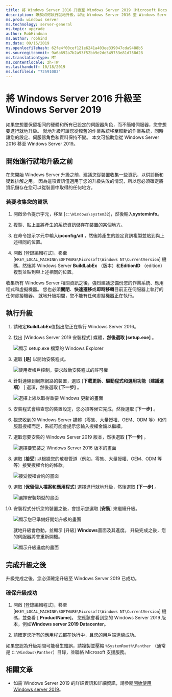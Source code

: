 ```yaml
---
title: 將 Windows Server 2016 升級至 Windows Server 2019 |Microsoft Docs
description: 瞭解如何執行就地升級，以從 Windows Server 2016 至 Windows Server 2019。
ms.prod: windows server
ms.technology: server-general
ms.topic: upgrade
author: RobHindman
ms.author: robhind
ms.date: 09/16/2019
ms.openlocfilehash: 62fe4f00cef121e6241a403ee339047cda9488b5
ms.sourcegitcommit: 9a6a692a7b2a93f52bb9e2de549753e81d758d28
ms.translationtype: MT
ms.contentlocale: zh-TW
ms.lasthandoff: 10/18/2019
ms.locfileid: "72591083"
---
```

# <a name="upgrade-windows-server-2016-to-windows-server-2019"></a>將 Windows Server 2016 升級至 Windows Server 2019

如果您想要保留相同的硬體和所有已設定的伺服器角色，而不簡維伺服器，您會想要進行就地升級。 就地升級可讓您從較舊的作業系統移至較新的作業系統，同時讓您的設定、伺服器角色和資料保持不變。 本文可協助您從 Windows Server 2016 移至 Windows Server 2019。

## <a name="before-you-begin-your-in-place-upgrade"></a>開始進行就地升級之前

在您開始 Windows Server 升級之前，建議您從裝置收集一些資訊，以供診斷和疑難排解之用。 因為這項資訊僅適用于您的升級失敗的情況，所以您必須確定將資訊儲存在您可以從裝置中取得的任何地方。

### <a name="to-collect-your-info"></a>若要收集您的資訊

1. 開啟命令提示字元，移至 [`c:\Windows\system32`]，然後輸入**systeminfo**。

2. 複製、貼上並將產生的系統資訊儲存在裝置的某個地方。

3. 在命令提示字元中輸入**ipconfig/all** ，然後將產生的設定資訊複製並貼到與上述相同的位置。

4. 開啟 [登錄編輯程式]，移至 [`HKEY_LOCAL_MACHINE\SOFTWARE\Microsoft\Windows NT\CurrentVersion`] 機碼，然後將 Windows Server **BuildLabEx** （版本）和**EditionID** （edition）複製並貼到與上述相同的位置。

收集所有 Windows Server 相關資訊之後，強烈建議您備份您的作業系統、應用程式和虛擬機器。 您也必須**關閉**、**快速遷移**或**即時移轉**目前正在伺服器上執行的任何虛擬機器。 就地升級期間，您不能有任何虛擬機器正在執行。

## <a name="to-perform-the-upgrade"></a>執行升級

1. 請確定**BuildLabEx**值指出您正在執行 Windows Server 2016。

2. 找出 [Windows Server 2019 安裝程式] 媒體，**然後選取 [setup.exe]** 。

    ![顯示 setup.exe 檔案的 Windows Explorer](media/upgrade-2016-2019/setup-2019.png)

3. 選取 **[是]** 以開始安裝程式。

    ![使用者帳戶控制，要求啟動安裝程式的許可權](media/upgrade-2016-2019/start-setup-uac-box.png)

4. 針對連線到網際網路的裝置，選取 [**下載更新、驅動程式和選用功能（建議選項）** ] 選項，然後選取 **[下一步]** 。

    ![選擇上線以取得重要 Windows 更新的畫面](media/upgrade-2016-2019/online-updates-win-setup.png)

5. 安裝程式會檢查您的裝置設定，您必須等候它完成，然後選取 **[下一步]** 。

6. 視您收到的 Windows Server 媒體（零售、大量授權、OEM、ODM 等）和伺服器授權而定，系統可能會提示您輸入授權金鑰以繼續。

7. 選取您要安裝的 Windows Server 2019 版本，然後選取 **[下一步]** 。

    ![選擇要安裝之 Windows Server 2016 版本的畫面](media/upgrade-2016-2019/select-os-edition.png)

8. 選取 [**接受**] 以根據您的散發管道（例如，零售、大量授權、OEM、ODM 等等）接受授權合約的條款。

    ![接受授權合約的畫面](media/upgrade-2016-2019/license-terms.png)

9. 選取 [**保留個人檔案和應用程式**] 選擇進行就地升級，然後選取 **[下一步]** 。

    ![選擇安裝類型的畫面](media/upgrade-2016-2019/choose-install-upgrade.png)

10. 安裝程式分析您的裝置之後，會提示您選取 [**安裝**] 來繼續升級。

    ![顯示您已準備好開始升級的畫面](media/upgrade-2016-2019/ready-to-install.png)

    就地升級會啟動，並顯示 [升級] **Windows**畫面及其進度。 升級完成之後，您的伺服器將會重新開機。

    ![顯示升級進度的畫面](media/upgrade-2016-2019/upgrading-windows-with-progress.png)

## <a name="after-your-upgrade-is-done"></a>完成升級之後

升級完成之後，您必須確定升級至 Windows Server 2019 已成功。

### <a name="to-make-sure-your-upgrade-was-successful"></a>確保升級成功

1. 開啟 [登錄編輯程式]，移至 [`HKEY_LOCAL_MACHINE\SOFTWARE\Microsoft\Windows NT\CurrentVersion`] 機碼，並查看 [ **ProductName**]。 您應該會看到您的 Windows Server 2019 版本，例如**Windows server 2019 Datacenter**。

2. 請確定您所有的應用程式都在執行中，且您的用戶端連線成功。

如果您認為升級期間可能發生錯誤，請複製並壓縮 `%SystemRoot%\Panther` （通常是 `C:\Windows\Panther`）目錄，並聯絡 Microsoft 支援服務。

## <a name="related-articles"></a>相關文章

- 如需 Windows Server 2019 的詳細資訊和詳細資訊，請參閱[開始使用 Windows server 2019](https://docs.microsoft.com/windows-server/get-started-19/get-started-19)。
